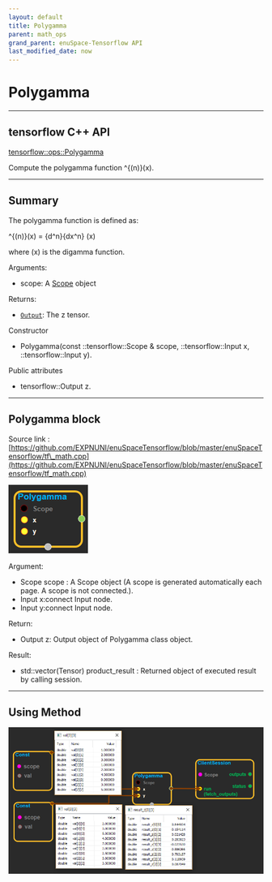 ```yaml
--- 
layout: default 
title: Polygamma 
parent: math_ops 
grand_parent: enuSpace-Tensorflow API 
last_modified_date: now 
--- 
```


# Polygamma

---

## tensorflow C++ API

[tensorflow::ops::Polygamma](https://www.tensorflow.org/api_docs/cc/class/tensorflow/ops/polygamma)

Compute the polygamma function ^{\(n\)}\(x\).

---

## Summary

The polygamma function is defined as:

^{\(n\)}\(x\) = {d^n}{dx^n} \(x\)

where \(x\) is the digamma function.

Arguments:

* scope: A [Scope](https://www.tensorflow.org/api_docs/cc/class/tensorflow/scope.html#classtensorflow_1_1_scope) object

Returns:

* [`Output`](https://www.tensorflow.org/api_docs/cc/class/tensorflow/output.html#classtensorflow_1_1_output): The z tensor.

Constructor

* Polygamma\(const ::tensorflow::Scope & scope,  ::tensorflow::Input x,  ::tensorflow::Input y\).

Public attributes

* tensorflow::Output z.

---

## Polygamma block

Source link : [https://github.com/EXPNUNI/enuSpaceTensorflow/blob/master/enuSpaceTensorflow/tf\_math.cpp](https://github.com/EXPNUNI/enuSpaceTensorflow/blob/master/enuSpaceTensorflow/tf_math.cpp)

![](../assets/math_Polygamma_Symbol.png)

Argument:

* Scope scope : A Scope object \(A scope is generated automatically each page. A scope is not connected.\).
* Input x:connect  Input node.
* Input y:connect  Input node.

Return:

* Output z: Output object of Polygamma class object.

Result:

* std::vector\(Tensor\) product\_result : Returned object of executed result by calling session.

---

## Using Method

![](../assets/math_Polygamma_Method.png)

